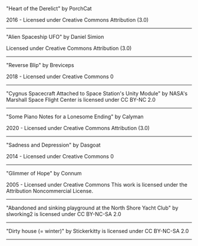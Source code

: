 
"Heart of the Derelict"
by PorchCat

2016 - Licensed under
Creative Commons
Attribution (3.0)

---
"Alien Spaceship UFO"
by Daniel Simion

Licensed under
Creative Commons
Attribution (3.0)

---

"Reverse Blip"
by Breviceps

2018 - Licensed under
Creative Commons 0


---


"Cygnus Spacecraft Attached to Space Station's Unity Module" by NASA's Marshall Space Flight Center is licensed under CC BY-NC 2.0


---
"Some Piano Notes for a Lonesome Ending"
by Calyman

2020 - Licensed under
Creative Commons
Attribution (3.0)

---
"Sadness and Depression"
by Dasgoat

2014 - Licensed under
Creative Commons 0

---

"Glimmer of Hope"
by Connum 

2005 - Licensed under
Creative Commons This work is licensed under the Attribution Noncommercial License.

---

"Abandoned and sinking playground at the North Shore Yacht Club" by slworking2 is licensed under CC BY-NC-SA 2.0

---

"Dirty house (= winter)" by Stickerkitty is licensed under CC BY-NC-SA 2.0

---

